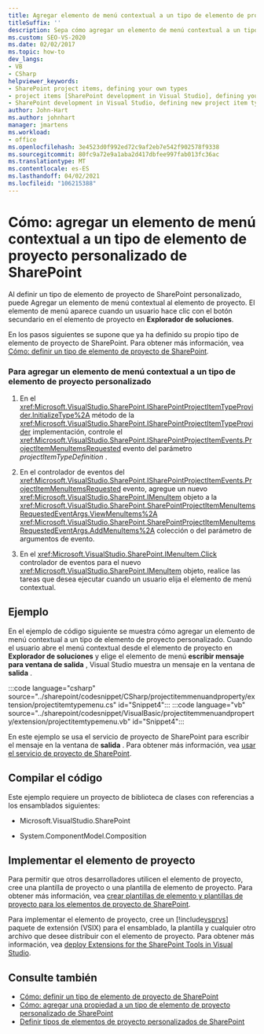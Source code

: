 ```yaml
---
title: Agregar elemento de menú contextual a un tipo de elemento de proyecto personalizado de SharePoint
titleSuffix: ''
description: Sepa cómo agregar un elemento de menú contextual a un tipo de elemento de proyecto personalizado de SharePoint. El elemento de menú aparece al hacer clic con el botón secundario en el elemento de proyecto en Explorador de soluciones.
ms.custom: SEO-VS-2020
ms.date: 02/02/2017
ms.topic: how-to
dev_langs:
- VB
- CSharp
helpviewer_keywords:
- SharePoint project items, defining your own types
- project items [SharePoint development in Visual Studio], defining your own types
- SharePoint development in Visual Studio, defining new project item types
author: John-Hart
ms.author: johnhart
manager: jmartens
ms.workload:
- office
ms.openlocfilehash: 3e4523d0f992ed72c9af2eb7e542f902578f9338
ms.sourcegitcommit: 80fc9a72e9a1aba2d417dbfee997fab013fc36ac
ms.translationtype: MT
ms.contentlocale: es-ES
ms.lasthandoff: 04/02/2021
ms.locfileid: "106215388"
---
```

# <a name="how-to-add-a-shortcut-menu-item-to-a-custom-sharepoint-project-item-type"></a>Cómo: agregar un elemento de menú contextual a un tipo de elemento de proyecto personalizado de SharePoint
  Al definir un tipo de elemento de proyecto de SharePoint personalizado, puede Agregar un elemento de menú contextual al elemento de proyecto. El elemento de menú aparece cuando un usuario hace clic con el botón secundario en el elemento de proyecto en **Explorador de soluciones**.

 En los pasos siguientes se supone que ya ha definido su propio tipo de elemento de proyecto de SharePoint. Para obtener más información, vea [Cómo: definir un tipo de elemento de proyecto de SharePoint](../sharepoint/how-to-define-a-sharepoint-project-item-type.md).

### <a name="to-add-a-shortcut-menu-item-to-a-custom-project-item-type"></a>Para agregar un elemento de menú contextual a un tipo de elemento de proyecto personalizado

1. En el <xref:Microsoft.VisualStudio.SharePoint.ISharePointProjectItemTypeProvider.InitializeType%2A> método de la <xref:Microsoft.VisualStudio.SharePoint.ISharePointProjectItemTypeProvider> implementación, controle el <xref:Microsoft.VisualStudio.SharePoint.ISharePointProjectItemEvents.ProjectItemMenuItemsRequested> evento del parámetro *projectItemTypeDefinition* .

2. En el controlador de eventos del <xref:Microsoft.VisualStudio.SharePoint.ISharePointProjectItemEvents.ProjectItemMenuItemsRequested> evento, agregue un nuevo <xref:Microsoft.VisualStudio.SharePoint.IMenuItem> objeto a la <xref:Microsoft.VisualStudio.SharePoint.SharePointProjectItemMenuItemsRequestedEventArgs.ViewMenuItems%2A> <xref:Microsoft.VisualStudio.SharePoint.SharePointProjectItemMenuItemsRequestedEventArgs.AddMenuItems%2A> colección o del parámetro de argumentos de evento.

3. En el <xref:Microsoft.VisualStudio.SharePoint.IMenuItem.Click> controlador de eventos para el nuevo <xref:Microsoft.VisualStudio.SharePoint.IMenuItem> objeto, realice las tareas que desea ejecutar cuando un usuario elija el elemento de menú contextual.

## <a name="example"></a>Ejemplo
 En el ejemplo de código siguiente se muestra cómo agregar un elemento de menú contextual a un tipo de elemento de proyecto personalizado. Cuando el usuario abre el menú contextual desde el elemento de proyecto en **Explorador de soluciones** y elige el elemento de menú **escribir mensaje para ventana de salida** , Visual Studio muestra un mensaje en la ventana de **salida** .

 :::code language="csharp" source="../sharepoint/codesnippet/CSharp/projectitemmenuandproperty/extension/projectitemtypemenu.cs" id="Snippet4":::
 :::code language="vb" source="../sharepoint/codesnippet/VisualBasic/projectitemmenuandproperty/extension/projectitemtypemenu.vb" id="Snippet4":::

 En este ejemplo se usa el servicio de proyecto de SharePoint para escribir el mensaje en la ventana de **salida** . Para obtener más información, vea [usar el servicio de proyecto de SharePoint](../sharepoint/using-the-sharepoint-project-service.md).

## <a name="compile-the-code"></a>Compilar el código
 Este ejemplo requiere un proyecto de biblioteca de clases con referencias a los ensamblados siguientes:

- Microsoft.VisualStudio.SharePoint

- System.ComponentModel.Composition

## <a name="deploy-the-project-item"></a>Implementar el elemento de proyecto
 Para permitir que otros desarrolladores utilicen el elemento de proyecto, cree una plantilla de proyecto o una plantilla de elemento de proyecto. Para obtener más información, vea [crear plantillas de elemento y plantillas de proyecto para los elementos de proyecto de SharePoint](../sharepoint/creating-item-templates-and-project-templates-for-sharepoint-project-items.md).

 Para implementar el elemento de proyecto, cree un [!include[vsprvs](../sharepoint/includes/vsprvs-md.md)] paquete de extensión (VSIX) para el ensamblado, la plantilla y cualquier otro archivo que desee distribuir con el elemento de proyecto. Para obtener más información, vea [deploy Extensions for the SharePoint Tools in Visual Studio](../sharepoint/deploying-extensions-for-the-sharepoint-tools-in-visual-studio.md).

## <a name="see-also"></a>Consulte también
- [Cómo: definir un tipo de elemento de proyecto de SharePoint](../sharepoint/how-to-define-a-sharepoint-project-item-type.md)
- [Cómo: agregar una propiedad a un tipo de elemento de proyecto personalizado de SharePoint](../sharepoint/how-to-add-a-property-to-a-custom-sharepoint-project-item-type.md)
- [Definir tipos de elementos de proyecto personalizados de SharePoint](../sharepoint/defining-custom-sharepoint-project-item-types.md)
